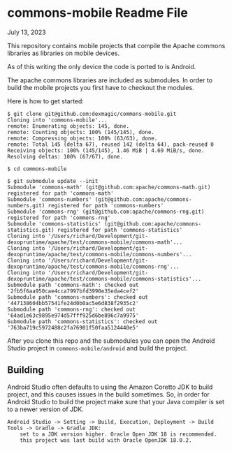 # commons-mobile Readme File

July 13, 2023

This repository contains mobile projects that compile the Apache commons libraries as libraries on mobile devices.

As of this writing the only device the code is ported to is Android.

The apache commons libraries are included as submodules.
In order to build the mobile projects you first have to checkout the modules.

Here is how to get started:

```
$ git clone git@github.com:dexmagic/commons-mobile.git
Cloning into 'commons-mobile'...
remote: Enumerating objects: 145, done.
remote: Counting objects: 100% (145/145), done.
remote: Compressing objects: 100% (63/63), done.
remote: Total 145 (delta 67), reused 142 (delta 64), pack-reused 0
Receiving objects: 100% (145/145), 1.46 MiB | 4.69 MiB/s, done.
Resolving deltas: 100% (67/67), done.

$ cd commons-mobile 

$ git submodule update --init
Submodule 'commons-math' (git@github.com:apache/commons-math.git) registered for path 'commons-math'
Submodule 'commons-numbers' (git@github.com:apache/commons-numbers.git) registered for path 'commons-numbers'
Submodule 'commons-rng' (git@github.com:apache/commons-rng.git) registered for path 'commons-rng'
Submodule 'commons-statistics' (git@github.com:apache/commons-statistics.git) registered for path 'commons-statistics'
Cloning into '/Users/richard/Development/git-dexopruntime/apache/test/commons-mobile/commons-math'...
Cloning into '/Users/richard/Development/git-dexopruntime/apache/test/commons-mobile/commons-numbers'...
Cloning into '/Users/richard/Development/git-dexopruntime/apache/test/commons-mobile/commons-rng'...
Cloning into '/Users/richard/Development/git-dexopruntime/apache/test/commons-mobile/commons-statistics'...
Submodule path 'commons-math': checked out '2fb5f6aa950cae4cca7997bfd3990e35eda4cef2'
Submodule path 'commons-numbers': checked out '447138604bb57541fe24d0b0ac5e6d838f2935c2'
Submodule path 'commons-rng': checked out '64ad1e63c9895e974d57fff925d6be896c7a9975'
Submodule path 'commons-statistics': checked out '763ba719c5972488c2fa76901f50faa5124440e5'

```

After you clone this repo and the submodules you can open the Android Studio project in ```commons-mobile/android``` and build the project.

## Building

Android Studio often defaults to using the Amazon Coretto JDK to build project, and this causes issues in the build sometimes.
So, in order for Android Studio to build the project make sure that your Java compiler is set to a newer version of JDK.

```
Android Studio -> Setting -> Build, Execution, Deployment -> Build Tools -> Gradle -> Gradle JDK:
	set to a JDK version higher. Oracle Open JDK 18 is recommended.
	this project was last build with Oracle OpenJDK 18.0.2.
```






